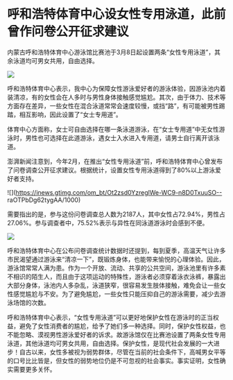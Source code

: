 # 呼和浩特体育中心设女性专用泳道，此前曾作问卷公开征求建议

内蒙古呼和浩特体育中心游泳馆比赛池于3月8日起设置两条“女性专用泳道”，其余泳道均可男女共用，自由选择。

![](https://inews.gtimg.com/om_bt/O2gpV7Qm6qc3OX7Dg19d9IsFfV1W2hNMu6bMgIiSSOWwkAA/1000)

呼和浩特体育中心表示，我中心为保障女性游泳爱好者的游泳体验，因游泳池内着装清凉，有的女性会在人多时与男性身体接触感觉尴尬。其次，由于体力、技术等方面存在差异，一些女性在混合泳道常常会速度较慢，或挡“路”，有可能被男性踢踏，相互影响，因此设置了“女士专用道”。

体育中心方面称，女士可自由选择在哪一条泳道游泳，在“女士专用道”中无女性游泳时，男性也可选择在此道游泳，遇女士入水进入专用道，请男士自行离开该泳道。

澎湃新闻注意到，今年2月，在推出“女性专用泳道”前，呼和浩特体育中心曾发布了问卷调查公开征求建议。根据统计，设置女性专用泳道得到了80%以上游泳爱好者支持。

![](https://inews.gtimg.com/om_bt/Ot2zsd0YzreglWe-WC9-n8D0TxuuSO--
raOTPbDg62tygAA/1000)

需要指出的是，参与这份问卷调查总人数为2187人，其中女性占72.94%，男性占27.06%。参与调查者中，75.52%表示与异性在同泳道游泳时会感到不便。

![](https://inews.gtimg.com/om_bt/OA97hzrYozw55dAXPIbGZZ8Gpm3C31t5ZVkmc2Tfi8KYcAA/1000)

呼和浩特体育中心在公布问卷调查统计数据时还提到，每到夏季，高温天气让许多市民渴望通过游泳来“清凉一下”，既锻炼身体，也能带来愉悦的心理体验。因此，游泳馆常常人满为患。作为一个开放、流动、共享的公共空间，游泳池里有许多素不相识的陌生人，而且由于这项运动的特殊性，游泳者必须穿着泳衣泳裤，暴露出大部分身体，泳池内人多杂乱，泳道狭窄，很容易发生肢体接触，难免会让一些女性感觉尴尬与不安。为了避免尴尬，一些女性只能压抑自己的游泳需要，减少去游泳场馆的次数。

呼和浩特体育中心表示，“女性专用泳道”可以更好地保护女性在游泳时的正当权益，避免了女性消费者的尴尬，给予了她们多一种选择。同时，保护女性权益，也不能忽略、漠视男性游泳爱好者的诉求。故游泳馆仅在比赛池设置了两条女性专用泳道，其他泳道均可男女共用，自由选择。保护女性，是现代社会发展的一大进步！自古以来，女性多被视为弱势群体，尽管在当前的社会条件下，高喊男女平等的口号比比皆是，但女性的弱势地位仍是不可忽视的社会事实。事实证明，女性确实需要更多关怀。

